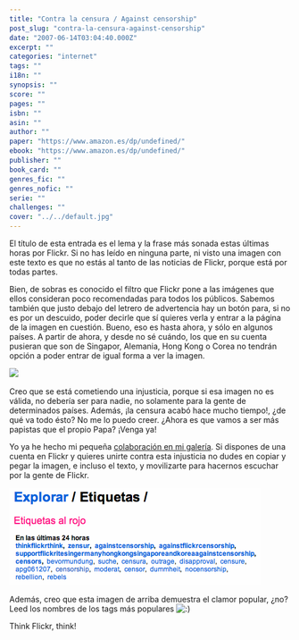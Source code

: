 ```yaml
---
title: "Contra la censura / Against censorship"
post_slug: "contra-la-censura-against-censorship"
date: "2007-06-14T03:04:40.000Z"
excerpt: ""
categories: "internet"
tags: ""
i18n: ""
synopsis: ""
score: ""
pages: ""
isbn: ""
asin: ""
author: ""
paper: "https://www.amazon.es/dp/undefined/"
ebook: "https://www.amazon.es/dp/undefined/"
publisher: ""
book_card: ""
genres_fic: ""
genres_nofic: ""
serie: ""
challenges: ""
cover: "../../default.jpg"
---
```


El título de esta entrada es el lema y la frase más sonada estas últimas horas por Flickr. Si no has leído en ninguna parte, ni visto una imagen con este texto es que no estás al tanto de las noticias de Flickr, porque está por todas partes.

Bien, de sobras es conocido el filtro que Flickr pone a las imágenes que ellos consideran poco recomendadas para todos los públicos. Sabemos también que justo debajo del letrero de advertencia hay un botón para, si no es por un descuido, poder decirle que sí quieres verla y entrar a la página de la imagen en cuestión. Bueno, eso es hasta ahora, y sólo en algunos países. A partir de ahora, y desde no sé cuándo, los que en su cuenta pusieran que son de Singapor, Alemania, Hong Kong o Corea no tendrán opción a poder entrar de igual forma a ver la imagen.

![](images/545080378_c6a9da4f05_o.jpg)

Creo que se está cometiendo una injusticia, porque si esa imagen no es válida, no debería ser para nadie, no solamente para la gente de determinados países. Además, ¡la censura acabó hace mucho tiempo!, ¿de qué va todo ésto? No me lo puedo creer. ¿Ahora es que vamos a ser más papistas que el propio Papa? ¡Venga ya!

Yo ya he hecho mi pequeña [colaboración en mi galería](http://flickr.com/photos/wizard_/545080378/). Si dispones de una cuenta en Flickr y quieres unirte contra esta injusticia no dudes en copiar y pegar la imagen, e incluso el texto, y movilizarte para hacernos escuchar por la gente de Flickr.

![](images/etiquetas-flickr.png)

Además, creo que esta imagen de arriba demuestra el clamor popular, ¿no? Leed los nombres de los tags más populares ![:)](http://fjp.es/wp-includes/images/smilies/icon_smile.gif)

Think Flickr, think!
